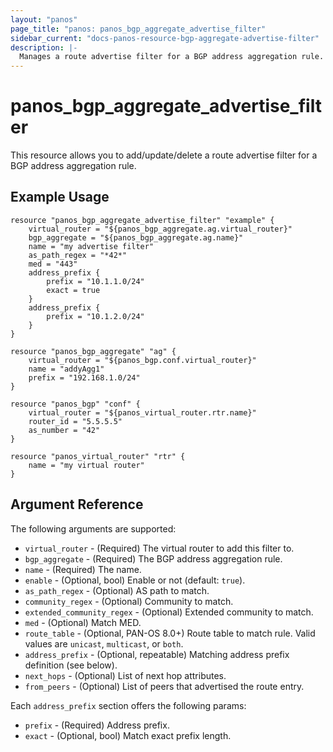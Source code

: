 ```yaml
---
layout: "panos"
page_title: "panos: panos_bgp_aggregate_advertise_filter"
sidebar_current: "docs-panos-resource-bgp-aggregate-advertise-filter"
description: |-
  Manages a route advertise filter for a BGP address aggregation rule.
---
```


# panos_bgp_aggregate_advertise_filter

This resource allows you to add/update/delete a route advertise filter for a
BGP address aggregation rule.

## Example Usage

```hcl
resource "panos_bgp_aggregate_advertise_filter" "example" {
    virtual_router = "${panos_bgp_aggregate.ag.virtual_router}"
    bgp_aggregate = "${panos_bgp_aggregate.ag.name}"
    name = "my advertise filter"
    as_path_regex = "*42*"
    med = "443"
    address_prefix {
        prefix = "10.1.1.0/24"
        exact = true
    }
    address_prefix {
        prefix = "10.1.2.0/24"
    }
}

resource "panos_bgp_aggregate" "ag" {
    virtual_router = "${panos_bgp.conf.virtual_router}"
    name = "addyAgg1"
    prefix = "192.168.1.0/24"
}

resource "panos_bgp" "conf" {
    virtual_router = "${panos_virtual_router.rtr.name}"
    router_id = "5.5.5.5"
    as_number = "42"
}

resource "panos_virtual_router" "rtr" {
    name = "my virtual router"
}
```

## Argument Reference

The following arguments are supported:

* `virtual_router` - (Required) The virtual router to add this filter to.
* `bgp_aggregate` - (Required) The BGP address aggregation rule.
* `name` - (Required) The name.
* `enable` - (Optional, bool) Enable or not (default: `true`).
* `as_path_regex` - (Optional) AS path to match.
* `community_regex` - (Optional) Community to match.
* `extended_community_regex` - (Optional) Extended community to match.
* `med` - (Optional) Match MED.
* `route_table` - (Optional, PAN-OS 8.0+) Route table to match rule.  Valid
  values are `unicast`, `multicast`, or `both`.
* `address_prefix` - (Optional, repeatable) Matching address prefix definition
  (see below).
* `next_hops` - (Optional) List of next hop attributes.
* `from_peers` - (Optional) List of peers that advertised the route entry.

Each `address_prefix` section offers the following params:

* `prefix` - (Required) Address prefix.
* `exact` - (Optional, bool) Match exact prefix length.
